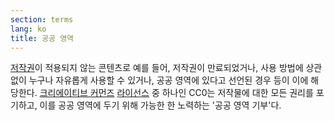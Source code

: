 ```yaml
---
section: terms
lang: ko
title: 공공 영역
---
```


[저작권](../copyright/)이 적용되지 않는 콘텐츠로 예를 들어, 저작권이 만료되었거나, 사용 방법에 상관없이 누구나 자유롭게 사용할 수 있거나, 공공 영역에 있다고 선언된 경우 등이 이에 해당한다. [크리에이티브 커먼즈](../creative-commons/) [라이선스](../licence/) 중 하나인 CC0는 저작물에 대한 모든 권리를 포기하고, 이를 공공 영역에 두기 위해 가능한 한 노력하는 '공공 영역 기부'다.
